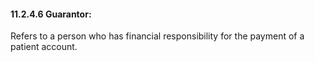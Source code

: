 #### 11.2.4.6 Guarantor: 

Refers to a person who has financial responsibility for the payment of a patient account.
